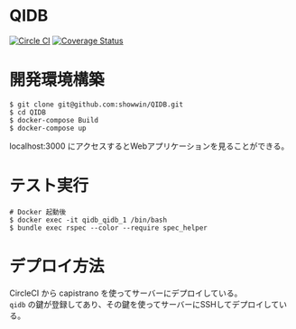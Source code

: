 # QIDB
[![Circle CI](https://circleci.com/gh/showwin/QIDB/tree/master.svg?style=svg)](https://circleci.com/gh/showwin/QIDB/tree/master)
[![Coverage Status](https://coveralls.io/repos/github/showwin/QIDB/badge.svg?branch=master)](https://coveralls.io/github/showwin/QIDB?branch=master)


# 開発環境構築

```
$ git clone git@github.com:showwin/QIDB.git
$ cd QIDB
$ docker-compose Build
$ docker-compose up
```

localhost:3000 にアクセスするとWebアプリケーションを見ることができる。

# テスト実行

```
# Docker 起動後
$ docker exec -it qidb_qidb_1 /bin/bash
$ bundle exec rspec --color --require spec_helper
```


# デプロイ方法
CircleCI から capistrano を使ってサーバーにデプロイしている。  
`qidb` の鍵が登録してあり、その鍵を使ってサーバーにSSHしてデプロイしている。
